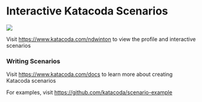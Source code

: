 # Interactive Katacoda Scenarios

[![](http://shields.katacoda.com/katacoda/ndwinton/count.svg)](https://www.katacoda.com/ndwinton "Get your profile on Katacoda.com")

Visit https://www.katacoda.com/ndwinton to view the profile and interactive scenarios

### Writing Scenarios
Visit https://www.katacoda.com/docs to learn more about creating Katacoda scenarios

For examples, visit https://github.com/katacoda/scenario-example
